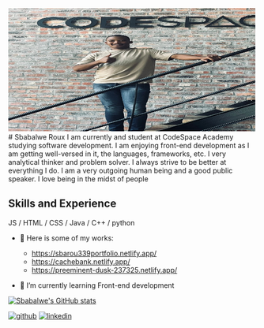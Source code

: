 <img src="IMG-20240124-WA0081.jpg" width="500" height="250">
# Sbabalwe Roux
I am currently and student at CodeSpace Academy studying software development. I am enjoying front-end development as I am getting well-versed in it, the languages, frameworks, etc. I very analytical thinker and problem solver. I always strive to be better at everything I do. I am a very outgoing human being and a good public speaker. I love being in the midst of people

## Skills and Experience 
JS / HTML / CSS / Java / C++ / python

- 🔭 Here is some of my works:
  - https://sbarou339portfolio.netlify.app/
  - https://cachebank.netlify.app/
  - https://preeminent-dusk-237325.netlify.app/
  
- 🌱 I’m currently learning Front-end development 

[![Sbabalwe's GitHub stats](https://github-readme-stats.vercel.app/api?username=SbaRou339)](https://github.com/SbaRou339/github-readme-stats)

[<img src='https://cdn.jsdelivr.net/npm/simple-icons@3.0.1/icons/github.svg' alt='github' height='40'>](https://github.com/SbaRoux339)  [<img src='https://cdn.jsdelivr.net/npm/simple-icons@3.0.1/icons/linkedin.svg' alt='linkedin' height='40'>](https://www.linkedin.com/in/https://www.linkedin.com/in/sbabalwe-roux-551991170//)  
